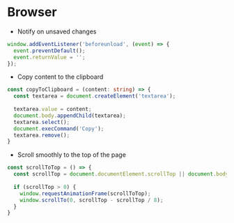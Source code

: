 # Browser

- Notify on unsaved changes

```typescript
window.addEventListener('beforeunload', (event) => {
  event.preventDefault();
  event.returnValue = '';
});
```

- Copy content to the clipboard

```typescript
const copyToClipboard = (content: string) => {
  const textarea = document.createElement('textarea');
  
  textarea.value = content;
  document.body.appendChild(textarea);
  textarea.select();
  document.execCommand('Copy');
  textarea.remove();
}
```

- Scroll smoothly to the top of the page

```typescript
const scrollToTop = () => {
  const scrollTop = document.documentElement.scrollTop || document.body.scrollTop;
  
  if (scrollTop > 0) {
    window.requestAnimationFrame(scrollToTop);
    window.scrollTo(0, scrollTop - scrollTop / 8);
  }
}
```
